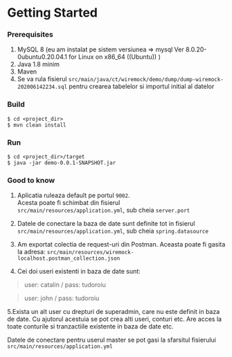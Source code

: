 # Getting Started

### Prerequisites
 1. MySQL 8 (eu am instalat pe sistem versiunea =>  mysql  Ver 8.0.20-0ubuntu0.20.04.1 for Linux on x86_64 ((Ubuntu)) )
 2. Java 1.8 minim
 3. Maven
 4. Se va rula fisierul ```src/main/java/ct/wiremock/demo/dump/dump-wiremock-202006142234.sql``` pentru crearea tabelelor si importul initial al datelor
 
 ### Build
 ```
$ cd <project_dir>
$ mvn clean install
```
 
### Run
 ```
$ cd <project_dir>/target
$ java -jar demo-0.0.1-SNAPSHOT.jar
```

### Good to know
1. Aplicatia ruleaza default pe portul ```9002```.<br>
Acesta poate fi schimbat din fisierul ```src/main/resources/application.yml```, sub cheia ```server.port```

2. Datele de conectare la baza de date sunt definite tot in fisierul ```src/main/resources/application.yml```, sub cheia ```spring.datasource```
3. Am exportat colectia de request-uri din Postman. Aceasta poate fi gasita la adresa: ```src/main/resources/wiremock-localhost.postman_collection.json```
4. Cei doi useri existenti in baza de date sunt:
> user: catalin
> / pass: tudoroiu

> user: john
> / pass: tudoroiu

5.Exista un alt user cu drepturi de superadmin, care nu este definit in baza de date. Cu ajutorul acestuia se pot crea alti useri, conturi etc. Are acces la toate conturile si tranzactiile existente in baza de date etc.

Datele de conectare pentru userul master se pot gasi la sfarsitul fisierului  ```src/main/resources/application.yml```
